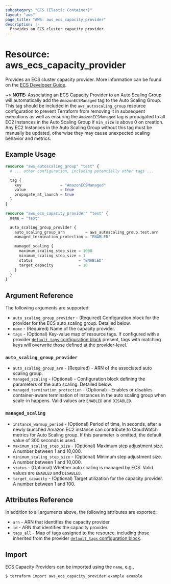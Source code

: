 ```yaml
---
subcategory: "ECS (Elastic Container)"
layout: "aws"
page_title: "AWS: aws_ecs_capacity_provider"
description: |-
  Provides an ECS cluster capacity provider.
---
```


# Resource: aws_ecs_capacity_provider

Provides an ECS cluster capacity provider. More information can be found on the [ECS Developer Guide](https://docs.aws.amazon.com/AmazonECS/latest/developerguide/cluster-capacity-providers.html).

~> **NOTE:** Associating an ECS Capacity Provider to an Auto Scaling Group will automatically add the `AmazonECSManaged` tag to the Auto Scaling Group. This tag should be included in the `aws_autoscaling_group` resource configuration to prevent Terraform from removing it in subsequent executions as well as ensuring the `AmazonECSManaged` tag is propagated to all EC2 Instances in the Auto Scaling Group if `min_size` is above 0 on creation. Any EC2 Instances in the Auto Scaling Group without this tag must be manually be updated, otherwise they may cause unexpected scaling behavior and metrics.

## Example Usage

```terraform
resource "aws_autoscaling_group" "test" {
  # ... other configuration, including potentially other tags ...

  tag {
    key                 = "AmazonECSManaged"
    value               = true
    propagate_at_launch = true
  }
}

resource "aws_ecs_capacity_provider" "test" {
  name = "test"

  auto_scaling_group_provider {
    auto_scaling_group_arn         = aws_autoscaling_group.test.arn
    managed_termination_protection = "ENABLED"

    managed_scaling {
      maximum_scaling_step_size = 1000
      minimum_scaling_step_size = 1
      status                    = "ENABLED"
      target_capacity           = 10
    }
  }
}
```

## Argument Reference

The following arguments are supported:

* `auto_scaling_group_provider` - (Required) Configuration block for the provider for the ECS auto scaling group. Detailed below.
* `name` - (Required) Name of the capacity provider.
* `tags` - (Optional) Key-value map of resource tags. If configured with a provider [`default_tags` configuration block](https://registry.terraform.io/providers/hashicorp/aws/latest/docs#default_tags-configuration-block) present, tags with matching keys will overwrite those defined at the provider-level.

### `auto_scaling_group_provider`

* `auto_scaling_group_arn` - (Required) - ARN of the associated auto scaling group.
* `managed_scaling` - (Optional) - Configuration block defining the parameters of the auto scaling. Detailed below.
* `managed_termination_protection` - (Optional) - Enables or disables container-aware termination of instances in the auto scaling group when scale-in happens. Valid values are `ENABLED` and `DISABLED`.

### `managed_scaling`

* `instance_warmup_period` - (Optional) Period of time, in seconds, after a newly launched Amazon EC2 instance can contribute to CloudWatch metrics for Auto Scaling group. If this parameter is omitted, the default value of 300 seconds is used.
* `maximum_scaling_step_size` - (Optional) Maximum step adjustment size. A number between 1 and 10,000.
* `minimum_scaling_step_size` - (Optional) Minimum step adjustment size. A number between 1 and 10,000.
* `status` - (Optional) Whether auto scaling is managed by ECS. Valid values are `ENABLED` and `DISABLED`.
* `target_capacity` - (Optional) Target utilization for the capacity provider. A number between 1 and 100.

## Attributes Reference

In addition to all arguments above, the following attributes are exported:

* `arn` - ARN that identifies the capacity provider.
* `id` - ARN that identifies the capacity provider.
* `tags_all` - Map of tags assigned to the resource, including those inherited from the provider [`default_tags` configuration block](https://registry.terraform.io/providers/hashicorp/aws/latest/docs#default_tags-configuration-block).

## Import

ECS Capacity Providers can be imported using the `name`, e.g.,

```
$ terraform import aws_ecs_capacity_provider.example example
```

<!-- cache-key: cdktf-0.17.0-pre.15 input-069c65b8b8f54556800555f266343758f2428f9d18cb56e6c17dece61d274a9e -->